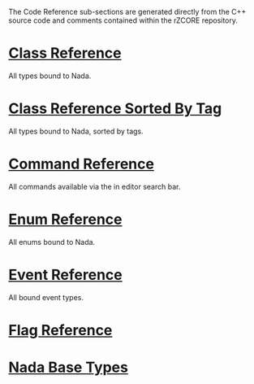 The Code Reference sub-sections are generated directly from the C++ source code and comments contained within the rZCORE repository.

 # [Class Reference](code_reference/class_reference.md)
All types bound to Nada.

 # [Class Reference Sorted By Tag](code_reference/classes_by_tag_reference.md)
All types bound to Nada, sorted by tags.

 # [Command Reference](code_reference/command_reference.md)
All commands available via the in editor search bar.

 # [Enum Reference](code_reference/enum_reference.md)
All enums bound to Nada.

 # [Event Reference](code_reference/event_reference.md)
All bound event types.

 # [Flag Reference](code_reference/flags_reference.md)

 # [Nada Base Types](code_reference/nada_base_types.md) 

 